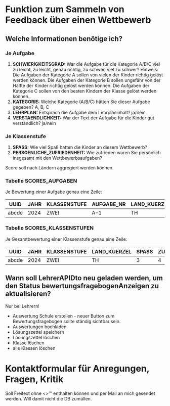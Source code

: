 # Funktion zum Sammeln von Feedback über einen Wettbewerb

## Welche Informationen benötige ich?

### Je Aufgabe

1. __SCHWIERIGKEITSGRAD:__ War die Aufgabe für die Kategorie A/B/C viel zu leicht, zu leicht, genau richtig, zu schwer, viel zu schwer? Hinweis: Die Aufgaben der Kategorie A sollen von vielen der Kinder richtig gelöst werden können. Die Aufgaben der Kategorie B sollen ungefähr von der Hälfte der Kinder richtig gelöst werden können. Die Aufgaben der Kategorie C sollen von den besten Kindern der Klasse gelöst werden können.
2. __KATEGORIE:__ Welche Kategorie (A/B/C) hätten Sie dieser Aufgabe gegeben? A, B, C
3. __LEHRPLAN:__ Entsprach die Aufgabe dem Lehrplaninhalt? ja/nein
4. __VERSTAENDLICHKEIT:__ War der Text der Aufgabe für die Kinder gut verständlich?  ja/nein


### Je Klassenstufe

1. __SPASS:__ Wie viel Spaß hatten die Kinder an diesem Wettbewerb?
2. __PERSOENLICHE_ZUFRIEDENHEIT:__ Wie zufrieden waren Sie persönlich insgesamt mit den Wettbewerbsaufgaben?


Score soll nach Ländern aggregiert werden können.


### Tabelle SCORES_AUFGABEN

Je Bewertung einer Aufgabe genau eine Zeile:

| UUID  | JAHR | KLASSENSTUFE | AUFGABE_NR | LAND_KUERZEL | SCHWIERIGKEITSGRAD | KATEGORIE | LEHRPLAN | VERSTAENDLICHKEIT | FREITEXT   |
| ----- | ---- | ------------ | ---------- | ------------ | ------------------ | --------- | -------- | ----------------- | ---------- |
| abcde | 2024 | ZWEI         | A-1        | TH           | 4                  | B         | 1        | 1                 | blabla bla |

### Tabelle SCORES_KLASSENSTUFEN

Je Gesamtbewertung einer Klassenstufe genau eine Zeile:

| UUID  | JAHR | KLASSENSTUFE | LAND_KUERZEL | SPASS | ZUFRIEDENHEIT | FREITEXT   |
| ----- | ---- | ------------ | ------------ | ----- | ------------- | ---------- |
| abcde | 2024 | ZWEI         | TH           | 3     | 4             | blabla bla |

## Wann soll LehrerAPIDto neu geladen werden, um den Status bewertungsfragebogenAnzeigen zu aktualisieren?

Nur bei Lehrern!

+ Auswertung Schule erstellen - neuer Button zum Bewertungsfragebogen sollte ständig sichtbar sein.
+ Auswertungen hochladen
+ Lösungszettel speichern
+ Lösungszettel löschen
+ Klasse löschen
+ alle Klassen löschen


# Kontaktformular für Anregungen, Fragen, Kritik

Soll Freitext ohne <>'" enthalten können und per Mail an mich gesendet werden. Will damit nicht die DB zumüllen.

